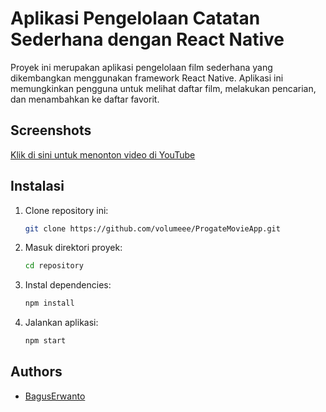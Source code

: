 # Aplikasi Pengelolaan Catatan Sederhana dengan React Native

Proyek ini merupakan aplikasi pengelolaan film sederhana yang dikembangkan menggunakan framework React Native. Aplikasi ini memungkinkan pengguna untuk melihat daftar film, melakukan pencarian, dan menambahkan ke daftar favorit.


## Screenshots

[Klik di sini untuk menonton video di YouTube](https://www.youtube.com/watch?v=99o0y8YvWkk)


## Instalasi

1. Clone repository ini:
   ```bash
   git clone https://github.com/volumeee/ProgateMovieApp.git

2. Masuk direktori proyek:
   ```bash
   cd repository

2. Instal dependencies:
   ```bash
   npm install

2. Jalankan aplikasi:
   ```bash
   npm start


## Authors

- [BagusErwanto](https://github.com/volumeee)

